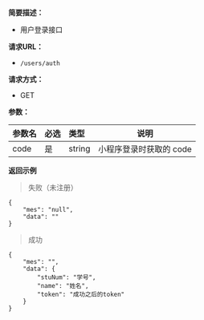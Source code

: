 
**简要描述：** 

- 用户登录接口

**请求URL：** 
- ` /users/auth `
  
**请求方式：**
- GET

**参数：** 

|参数名|必选|类型|说明|
|:----    |:---|:----- |-----   |
|code |是  |string | 	小程序登录时获取的 code  |


 **返回示例**

> 失败（未注册）
``` 
{
	"mes": "null",
	"data": ""
}
```
> 成功
```
{
    "mes": "",
    "data": {
        "stuNum": "学号",
        "name": "姓名",
        "token": "成功之后的token"
    }
}
```
